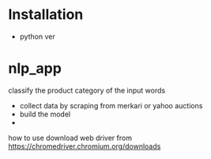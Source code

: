 # Installation
- python ver

# nlp_app
classify the product category of the input words

- collect data by scraping from merkari or yahoo auctions
- build the model
- 

how to use
download web driver from https://chromedriver.chromium.org/downloads

